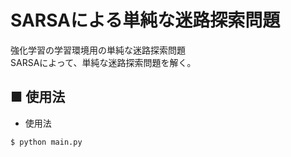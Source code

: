 # SARSAによる単純な迷路探索問題
強化学習の学習環境用の単純な迷路探索問題<br>
SARSAによって、単純な迷路探索問題を解く。<br>

## ■ 使用法

- 使用法
```
$ python main.py
```
